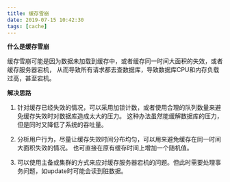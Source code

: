 ```yaml
---
title: 缓存雪崩
date: 2019-07-15 10:42:30
tags: [cache]
---
```


**什么是缓存雪崩**

缓存雪崩可能是因为数据未加载到缓存中，或者缓存同一时间大面积的失效，或者缓存服务器宕机，
从而导致所有请求都去查数据库，导致数据库CPU和内存负载过高，甚至宕机。

**解决思路**

1. 针对缓存已经失效的情况，可以采用加锁计数，或者使用合理的队列数量来避免缓存失效时对数据库造成太大的压力。
   这种办法虽然能缓解数据库的压力，但是同时又降低了系统的吞吐量。

2. 分析用户行为，尽量让缓存失效时间分布均匀，可以用来避免缓存在同一时间大面积失效的情况。
   也可直接在原有缓存时间上增加一个随机值。

3. 可以使用主备或集群的方式来应对缓存服务器宕机的问题。但此时需要处理事务问题，如update时可能会读到脏数据。
